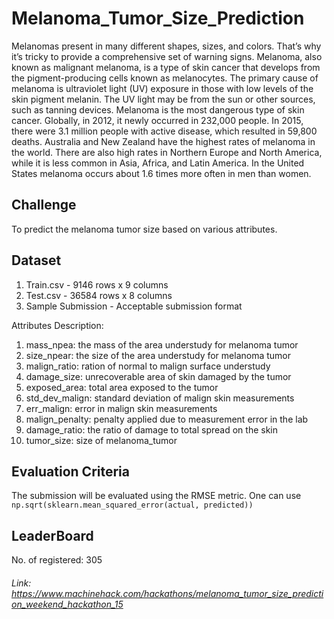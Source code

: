 # Melanoma_Tumor_Size_Prediction
Melanomas present in many different shapes, sizes, and colors. That’s why it’s tricky to provide a comprehensive set of warning signs. Melanoma, also known as malignant melanoma, is a type of skin cancer that develops from the pigment-producing cells known as melanocytes. The primary cause of melanoma is ultraviolet light (UV) exposure in those with low levels of the skin pigment melanin. The UV light may be from the sun or other sources, such as tanning devices. 
Melanoma is the most dangerous type of skin cancer. Globally, in 2012, it newly occurred in 232,000 people. In 2015, there were 3.1 million people with active disease, which resulted in 59,800 deaths. Australia and New Zealand have the highest rates of melanoma in the world. There are also high rates in Northern Europe and North America, while it is less common in Asia, Africa, and Latin America. In the United States melanoma occurs about 1.6 times more often in men than women.
## Challenge
To predict the melanoma tumor size based on various attributes. 
## Dataset
1. Train.csv - 9146 rows x 9 columns
2. Test.csv - 36584 rows x 8 columns
3. Sample Submission - Acceptable submission format
 
Attributes Description:

1. mass_npea:  the mass of the area understudy for melanoma tumor
2. size_npear: the size of the area understudy for melanoma tumor
3. malign_ratio: ration of normal to malign surface understudy
4. damage_size: unrecoverable area of skin damaged by the tumor
5. exposed_area: total area exposed to the tumor
6. std_dev_malign: standard deviation of malign skin measurements
7. err_malign: error in malign skin measurements
8. malign_penalty: penalty applied due to measurement error in the lab
9. damage_ratio: the ratio of damage to total spread on the skin
10. tumor_size: size of melanoma_tumor

## Evaluation Criteria
The submission will be evaluated using the RMSE metric. One can use ```np.sqrt(sklearn.mean_squared_error(actual, predicted))```

## LeaderBoard
No. of registered: 305
###### Link: https://www.machinehack.com/hackathons/melanoma_tumor_size_prediction_weekend_hackathon_15

 
